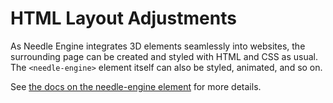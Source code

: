 # HTML Layout Adjustments

As Needle Engine integrates 3D elements seamlessly into websites, the surrounding page can be created and styled with HTML and CSS as usual. The `<needle-engine>` element itself can also be styled, animated, and so on.  

See [the docs on the needle-engine element](https://engine.needle.tools/docs/reference/needle-engine-attributes.html) for more details. 
